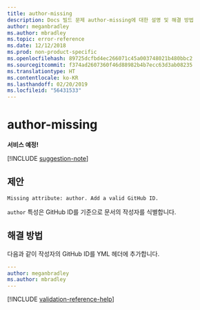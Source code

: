 ```yaml
---
title: author-missing
description: Docs 빌드 문제 author-missing에 대한 설명 및 해결 방법
author: meganbradley
ms.author: mbradley
ms.topic: error-reference
ms.date: 12/12/2018
ms.prod: non-product-specific
ms.openlocfilehash: 89725dcfbd4ec266071c45a003748021b480bbc2
ms.sourcegitcommit: f374ad2607360f46d88982b4b7ecc63d3ab08235
ms.translationtype: HT
ms.contentlocale: ko-KR
ms.lasthandoff: 02/20/2019
ms.locfileid: "56431533"
---
```

# <a name="author-missing"></a>author-missing

**서비스 예정!**

[!INCLUDE [suggestion-note](includes/suggestion-note.md)]

## <a name="suggestion"></a>제안

`Missing attribute: author. Add a valid GitHub ID.`

`author` 특성은 GitHub ID를 기준으로 문서의 작성자를 식별합니다. 

## <a name="resolution"></a>해결 방법

다음과 같이 작성자의 GitHub ID를 YML 헤더에 추가합니다.

```yml
---
author: meganbradley
ms.author: mbradley
---
```

<!--make sure to add this file to your includes folder and verify the path-->
[!INCLUDE [validation-reference-help](includes/validation-reference-help.md)]